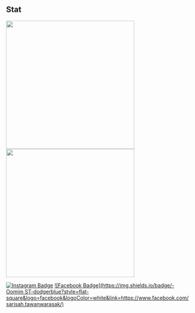 ## Stat
<img width='350' src="https://github-readme-stats.vercel.app/api?username=O0MlM&show_icons=true&hide=contribs,prs&cache_seconds=86400&theme=discord_old_blurple" />
<img width='350' src="https://github-readme-stats.vercel.app/api/top-langs/?username=O0MlM&show_icons=true&hide=contribs,prs&cache_seconds=86400&theme=discord_old_blurple" />

[![Instagram Badge](https://img.shields.io/badge/-0_0omim-purple?style=flat-square&logo=instagram&logoColor=white&link=https://instagram.com/0_0omim/)](https://instagram.com/0_0omim)
[![Facebook Badge](https://img.shields.io/badge/-Oomim ST-dodgerblue?style=flat-square&logo=facebook&logoColor=white&link=https://www.facebook.com/sarisah.tawanwarasak/)](https://www.facebook.com/sarisah.tawanwarasak/)
